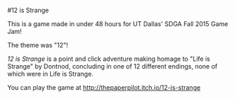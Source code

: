#12 is Strange

This is a game made in under 48 hours for UT Dallas' SDGA Fall 2015 Game Jam!

The theme was "12"!

*12 is Strange* is a point and click adventure making homage to "Life is Strange" by Dontnod, concluding in one of 12 different endings, none of which were in Life is Strange.

You can play the game at http://thepaperpilot.itch.io/12-is-strange
